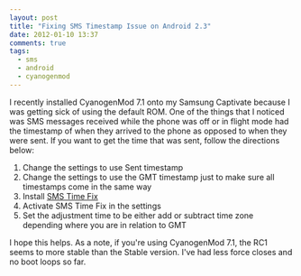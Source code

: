 ```yaml
---
layout: post
title: "Fixing SMS Timestamp Issue on Android 2.3"
date: 2012-01-10 13:37
comments: true
tags: 
  - sms 
  - android
  - cyanogenmod
---
```


I recently installed CyanogenMod 7.1 onto my Samsung Captivate because I was
getting sick of using the default ROM. One of the things that I noticed was SMS
messages received while the phone was off or in flight mode had the timestamp of
when they arrived to the phone as opposed to when they were sent. If you want to
get the time that was sent, follow the directions below:

1. Change the settings to use Sent timestamp
2. Change the settings to use the GMT timestamp just to make sure all timestamps
  come in the same way
3. Install [SMS Time Fix](https://market.android.com/details?id=com.mattprecious.smsfix&hl=en)
4. Activate SMS Time Fix in the settings
5. Set the adjustment time to be either add or subtract time zone depending where
  you are in relation to GMT
  
I hope this helps. As a note, if you're using CyanogenMod 7.1, the RC1 seems to
more stable than the Stable version. I've had less force closes and no boot loops
so far.
